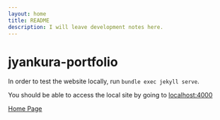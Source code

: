 ```yaml
---
layout: home
title: README 
description: I will leave development notes here. 
---
```


# jyankura-portfolio

In order to test the website locally, run `bundle exec jekyll serve`.  

You should be able to access the local site by going to [localhost:4000](http://127.0.0.1:4000)

[Home Page](../index.md)